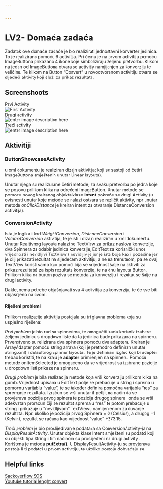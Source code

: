 ```yaml
---


---
```


<h1 id="lv2--domaća-zadaća">LV2- Domaća zadaća</h1>
<p>Zadatak ove domaće zadaće je bio realizirati jednostavni konverter jedinica. To je realizirano pomoću 6 activitija. Pri čemu je na prvom activitiju pomoću ImageButtona prikazano 4 ikone koje simboliziraju željenu pretvorbu. Klikom na jedan od ImageButtona otvara se activitiy namjijenjen za konverziju te veličine. Te klikom na Button “Convert” u novootvorenom activitiju otvara se sljedeći aktivity koji služi za prikaz rezultata.</p>
<h2 id="screenshoots">Screenshoots</h2>
<p>Prvi Activity<br>
<img src="https://scontent-vie1-1.xx.fbcdn.net/v/t34.0-12/30180181_1955657941145560_1022276850_n.jpg?_nc_cat=0&amp;oh=3169b6d6b7ff3a7b621184a8dcbe6d0f&amp;oe=5ACC2F36" alt="First Activity"><br>
Drugi activity<br>
<img src="https://scontent-vie1-1.xx.fbcdn.net/v/t34.0-12/30118878_1955662927811728_1555886270_n.jpg?_nc_cat=0&amp;oh=3d4c21362e96ec65b5c92e296b214082&amp;oe=5ACD4900" alt="enter image description here"><br>
Treći activity<br>
<img src="https://scontent-vie1-1.xx.fbcdn.net/v/t34.0-12/30120370_1955668594477828_1661469089_n.jpg?_nc_cat=0&amp;oh=939cee1629793e299204a7901bede397&amp;oe=5ACC6A45" alt="enter image description here"></p>
<h2 id="aktivitiji">Aktivitiji</h2>
<h3 id="buttonshowcaseactivity">ButtonShowcaseActivity</h3>
<p>u xml dokumentu je realiziran dizajn aktivitija; koji se sastoji od četiri ImageButtona smještenih unutar Linear layouta).</p>
<p>Unutar njega su realizurane četiri metode; za svaku pretvorbu po jedna koje se pozovu prilikom klika na određeni ImageButton. Unutar metode se pomoću novog kreiranog objekta klase <strong>intent</strong>  pokreće se drugi Activity (u ovisnosti unutar koje metode se nalazi ostvara se različit aktivity, npr unutar metode <em>onClickDistance</em> je kreiran intent za otvaranje DistanceConversion activitija).</p>
<h3 id="conversionactivity">ConversionActivity</h3>
<p>Ista je logika i kod <em>WeightConversion</em>, <em>DistanceConversion</em> i <em>VolumeConversion</em> aktivitija, te je isti i dizajn realiziran u xml dokumentu. Unutar Realtivnog layouta nalazi se TextView za prikaz naslova konverzije, dva Spinnera za odabir jedinica konverzije, EditText za korisnički unos vrijednosti i nevidljivi TextView ( nevidljiv je jer je iste boje kao i pozadina jer je cilj prikazati rezultat na sljedećem aktivitiju, a ne na trenutnom, pa se ovaj TextView koristi samo kao pomoći čija se vrijednost šalje na aktiviti za prikaz rezultata) za ispis rezultata konverzije, te na dnu layouta Button. Prilikom klika na button poziva se metoda za konverziju i rezultat se šalje na drugi activity.</p>
<p>Dakle, nema potrebe objašnjavati sva 4 activitija za konverziju, te će sve biti objašnjeno na ovom.</p>
<h4 id="riješeni-problemi">Riješeni problemi</h4>
<p>Prilikom realizacije aktivitija postojala su tri glavna problema koja su uspješno riješena:</p>
<p><em>Prvi problem</em> je bio rad sa spinnerima, te omogućiti kada korisnik izabere željenu jedinicu s dropdown liste da ta jedinica bude prikazana na spinneru. Prvenstveno su relizirana dva spinnera pomoću dva adaptera. Kreiran je ArrayAdapter pomoću string arraya (koji je prethodno definiran unutar string.xml) i defaultnog spinner layouta. Te je definiran izgled koji bi adapter trebao koristiti, te na kraju je <strong>adapter</strong> primijenjen na spinneru. Pomoću metode onItemSelected je omogućeno da se vrijednost sa izabrane pozicije u dropdown listi prikaze na  spinneru.</p>
<p><em>Drugi problem</em> je bila realizacija metode koja vrši konverziju prilikom klika na gumb. Vrijednost upisana u EditText polje se prebacuje u string i sprema  u pomoćnu varijablu “value”, te se također definira pomoćna varijabla “res” za spremanje rezultata. Izračun se vrši unutar if petlji, na način da se provjerava pozicija prvog spinera te pozicija drugog spinera i onda se vrši adekvatan proracun čiji se rezultat sprema u “res” te potom prebacuje u string i prikazuje u  “nevidljivom” TextViewu namijenjenom za čuvanje rezultata. Npr. ukoliko je pozicija prvog Spinnera = 0 (Celsius), a drugog =1 (Kelvin), rezultat se računa kao vrijednost “value” +273.15.</p>
<p><em>Treći problem</em> je bio proslijeđivanje podataka sa ConversionActivity-ja na <em>DisplayResultActivity</em>. Unutar objekta klase Intent smješteni su podatci koji su objekti tipa String i tim načinom su proslijeđeni na drugi activity . Korištena je metoda <strong>putExtra()</strong>. U DisplayResultActivity-ju se provjerava postoje li ti podatci u prvom activitiju, te ukoliko postoje  dohvaćaju se.</p>
<h2 id="helpful-links">Helpful links</h2>
<p><a href="https://stackoverflow.com/questions/41042681/length-converter-android-studio">Sackoverflow SOS</a><br>
<a href="https://www.youtube.com/watch?v=AAOUZIfktm0">Youtube tutorial lenght convert</a></p>

